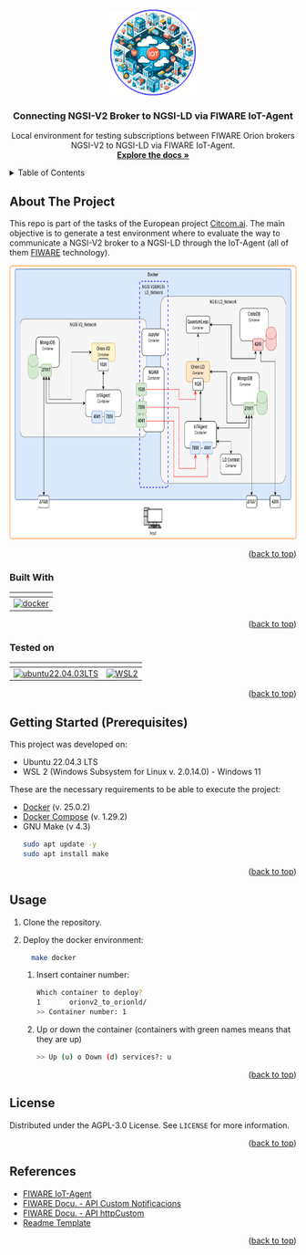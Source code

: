 <a name="readme-top"></a>

<!-- PROJECT LOGO -->
<br />
<div align="center">
  <a href="https://github.com/CitCom-VRAIN/IoTAgent.NGSI-V2_to_NGSI-LD_Subscription">
    <img src="images/logo.png" alt="Logo" width="150" height="150">
  </a>

  <h3 align="center">Connecting NGSI-V2 Broker to NGSI-LD via FIWARE IoT-Agent</h3>

  <p align="center">
    Local environment for testing subscriptions between FIWARE Orion brokers NGSI-V2 to NGSI-LD via FIWARE IoT-Agent.
    <br />
    <a href="https://citcom-vrain.github.io/adaptors/iot_agent/"><strong>Explore the docs »</strong></a>
    <br />
  </p>
</div>

<!-- TABLE OF CONTENTS -->
<details>
  <summary>Table of Contents</summary>
  <ol>
    <li>
      <a href="#about-the-project">About The Project</a>
      <ul>
        <li><a href="#built-with">Built With</a></li>
        <li><a href="#tested-on">Tested On</a></li>
      </ul>
    </li>
    <li>
      <a href="#getting-started-prerequisites">Getting Started (Prerequisites)</a>
    </li>
    <li><a href="#usage">Usage</a></li>
    <li><a href="#license">License</a></li>
    <li><a href="#references">Acknowledgments</a></li>
  </ol>
</details>

<!-- ABOUT THE PROJECT -->
## About The Project


This repo is part of the tasks of the European project [Citcom.ai](https://citcom.ai/). The main objective is to generate a test environment where to evaluate the way to communicate a NGSI-V2 broker to a NGSI-LD through the IoT-Agent (all of them [FIWARE](https://www.fiware.org/) technology).

<div align="center">
  <img src="images/v2_LD_to_IoTAgent.png" width="700" height="480">
</div>

<p align="right">(<a href="#readme-top">back to top</a>)</p>

### Built With

<div align="center">

  | <!-- -->      |
  |:-------------:|
  | [![docker][docker]][docker-url] |
</div>

<p align="right">(<a href="#readme-top">back to top</a>)</p>

### Tested on

<div align="center">

  | <!-- -->                                 |  <!-- -->                                  
  |:----------------------------------------:|:----------------------------------------:|
  | [![ubuntu22.04.03LTS][ubuntu]][ubuntu-url]  | [![WSL2][wsl]][wsl-url]  | 
</div>

<p align="right">(<a href="#readme-top">back to top</a>)</p>

<!-- GETTING STARTED -->
## Getting Started (Prerequisites)

This project was developed on:

* Ubuntu 22.04.3 LTS
* WSL 2 (Windows Subsystem for Linux v. 2.0.14.0) - Windows 11

These are the necessary requirements to be able to execute the project:

* [Docker](https://docs.docker.com/engine/install/ubuntu/) (v. 25.0.2)
* [Docker Compose](https://docs.docker.com/compose/install/linux/#install-the-plugin-manually) (v. 1.29.2)
* GNU Make (v 4.3)
  ```bash
  sudo apt update -y
  sudo apt install make
  ```

<p align="right">(<a href="#readme-top">back to top</a>)</p>



<!-- USAGE EXAMPLES -->
## Usage

1. Clone the repository.

2. Deploy the docker environment: 
    
    ```bash
      make docker
    ```

    1. Insert container number:

        ```bash
        Which container to deploy?
        1       orionv2_to_orionld/
        >> Container number: 1
        ```
    2. Up or down the container (containers with green names means that they are up)

        ```bash
        >> Up (u) o Down (d) services?: u 
        ```

<p align="right">(<a href="#readme-top">back to top</a>)</p>

<!-- LICENSE -->
## License

Distributed under the AGPL-3.0 License. See `LICENSE` for more information.

<p align="right">(<a href="#readme-top">back to top</a>)</p>

<!-- CONTACT -->
<!-- ## Contact

Your Name - [@twitter_handle](https://twitter.com/twitter_handle) - email@email_client.com

Project Link: [https://github.com/github_username/repo_name](https://github.com/github_username/repo_name)

<p align="right">(<a href="#readme-top">back to top</a>)</p> -->



<!-- REFERENCES -->
## References

* [FIWARE IoT-Agent](https://github.com/FIWARE/tutorials.IoT-Agent-JSON)
* [FIWARE Docu. - API Custom Notificacions](https://github.com/telefonicaid/fiware-orion/blob/master/doc/manuals/orion-api.md#custom-notifications)
* [FIWARE Docu. - API httpCustom](https://github.com/telefonicaid/fiware-orion/blob/master/doc/manuals/orion-api.md#subscriptionnotificationhttpcustom)
* [Readme Template](https://github.com/othneildrew/Best-README-Template)

<p align="right">(<a href="#readme-top">back to top</a>)</p>



<!-- MARKDOWN LINKS & IMAGES -->
<!-- https://www.markdownguide.org/basic-syntax/#reference-style-links -->
[docker]: https://img.shields.io/badge/docker-%230db7ed.svg?style=for-the-badge&logo=docker&logoColor=white
[docker-url]: https://www.docker.com/

[ubuntu]: https://img.shields.io/badge/Ubuntu-E95420?style=for-the-badge&logo=ubuntu&logoColor=white
[ubuntu-url]: https://ubuntu.com/

[wsl]: 	https://img.shields.io/badge/WSL_2-FCC624?style=for-the-badge&logo=windows&logoColor=black
[wsl-url]: https://learn.microsoft.com/en-us/windows/wsl/